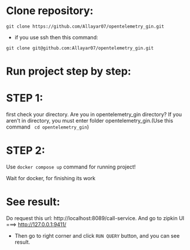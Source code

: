# Clone repository:
```
git clone https://github.com/Allayar07/opentelemetry_gin.git
```
* if you use ssh then this command:
```
git clone git@github.com:Allayar07/opentelemetry_gin.git
```
# Run project step by step:
# STEP 1:
first check your directory. Are you in opentelemetry_gin directory? If you aren't in directory, you must enter folder opentelemetry_gin.(Use this command ``` cd opentelemetry_gin```)
# STEP 2:
Use ```docker compose up``` command for running project!

Wait for docker, for finishing its work
# See result:
Do request this url: http://localhost:8089/call-service.
And go to zipkin UI ===> http://127.0.0.1:9411/
* Then go to right corner and click ```RUN QUERY``` button, and you can see result.